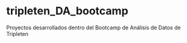 # tripleten_DA_bootcamp
Proyectos desarrollados dentro del Bootcamp de Análisis de Datos de Tripleten
